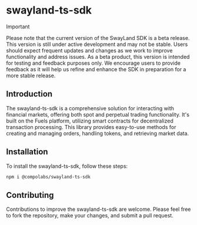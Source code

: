 # swayland-ts-sdk

> [!IMPORTANT]
> Please note that the current version of the SwayLand SDK is a beta release. This version is still under active development and may not be stable. Users should expect frequent updates and changes as we work to improve functionality and address issues. As a beta product, this version is intended for testing and feedback purposes only. We encourage users to provide feedback as it will help us refine and enhance the SDK in preparation for a more stable release.

## Introduction

The swayland-ts-sdk is a comprehensive solution for interacting with financial markets, offering both spot and perpetual trading functionality. It's built on the Fuels platform, utilizing smart contracts for decentralized transaction processing. This library provides easy-to-use methods for creating and managing orders, handling tokens, and retrieving market data.

## Installation
To install the swayland-ts-sdk, follow these steps:

```bash
npm i @compolabs/swayland-ts-sdk
```

## Contributing

Contributions to improve the swayland-ts-sdk are welcome. Please feel free to fork the repository, make your changes, and submit a pull request.
